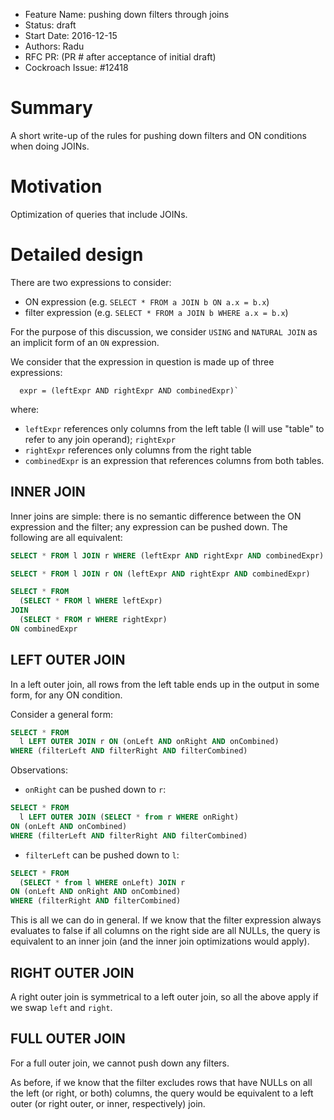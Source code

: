 - Feature Name: pushing down filters through joins
- Status: draft
- Start Date: 2016-12-15
- Authors: Radu
- RFC PR: (PR # after acceptance of initial draft)
- Cockroach Issue: #12418

# Summary

A short write-up of the rules for pushing down filters and ON conditions when
doing JOINs.

# Motivation

Optimization of queries that include JOINs.

# Detailed design

There are two expressions to consider:
 - ON expression (e.g. `SELECT * FROM a JOIN b ON a.x = b.x`)
 - filter expression (e.g. `SELECT * FROM a JOIN b WHERE a.x = b.x`)

For the purpose of this discussion, we consider `USING` and `NATURAL JOIN` as an
implicit form of an `ON` expression.

We consider that the expression in question is made up of three expressions:
```
  expr = (leftExpr AND rightExpr AND combinedExpr)`
```
where:
 - `leftExpr` references only columns from the left table (I will use "table"
   to refer to any join operand); `rightExpr` 
 - `rightExpr` references only columns from the right table
 - `combinedExpr` is an expression that references columns from both tables.

## INNER JOIN

Inner joins are simple: there is no semantic difference between the ON
expression and the filter; any expression can be pushed down. The following are
all equivalent:

```sql
SELECT * FROM l JOIN r WHERE (leftExpr AND rightExpr AND combinedExpr)

SELECT * FROM l JOIN r ON (leftExpr AND rightExpr AND combinedExpr)

SELECT * FROM
  (SELECT * FROM l WHERE leftExpr)
JOIN
  (SELECT * FROM r WHERE rightExpr)
ON combinedExpr
```

## LEFT OUTER JOIN

In a left outer join, all rows from the left table ends up in the output in some
form, for any ON condition.

Consider a general form:
```sql
SELECT * FROM
  l LEFT OUTER JOIN r ON (onLeft AND onRight AND onCombined)
WHERE (filterLeft AND filterRight AND filterCombined)
```

Observations:
 - `onRight` can be pushed down to `r`:
```sql
SELECT * FROM
  l LEFT OUTER JOIN (SELECT * from r WHERE onRight)
ON (onLeft AND onCombined)
WHERE (filterLeft AND filterRight AND filterCombined)
```

 - `filterLeft` can be pushed down to `l`:
```sql
SELECT * FROM
  (SELECT * from l WHERE onLeft) JOIN r
ON (onLeft AND onRight AND onCombined)
WHERE (filterRight AND filterCombined)
```

This is all we can do in general. If we know that the filter expression always
evaluates to false if all columns on the right side are all NULLs, the query is
equivalent to an inner join (and the inner join optimizations would apply).

## RIGHT OUTER JOIN

A right outer join is symmetrical to a left outer join, so all the above apply
if we swap `left` and `right`.

## FULL OUTER JOIN

For a full outer join, we cannot push down any filters.

As before, if we know that the filter excludes rows that have NULLs on all the
left (or right, or both) columns, the query would be equivalent to a left outer
(or right outer, or inner, respectively) join.

